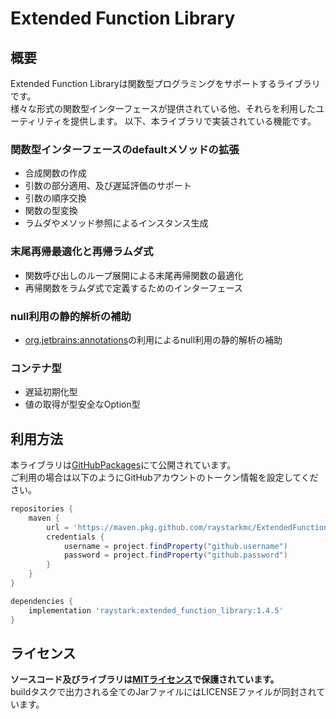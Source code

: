 # Extended Function Library

## 概要
Extended Function Libraryは関数型プログラミングをサポートするライブラリです。  
様々な形式の関数型インターフェースが提供されている他、それらを利用したユーティリティを提供します。
以下、本ライブラリで実装されている機能です。  

### 関数型インターフェースのdefaultメソッドの拡張
* 合成関数の作成
* 引数の部分適用、及び遅延評価のサポート
* 引数の順序交換
* 関数の型変換
* ラムダやメソッド参照によるインスタンス生成

### 末尾再帰最適化と再帰ラムダ式
* 関数呼び出しのループ展開による末尾再帰関数の最適化
* 再帰関数をラムダ式で定義するためのインターフェース

### null利用の静的解析の補助
* [org.jetbrains:annotations]の利用によるnull利用の静的解析の補助

### コンテナ型
* 遅延初期化型
* 値の取得が型安全なOption型

## 利用方法
本ライブラリは[GitHubPackages]にて公開されています。  
ご利用の場合は以下のようにGitHubアカウントのトークン情報を設定してください。

```groovy
repositories {
    maven {
        url = 'https://maven.pkg.github.com/raystarkmc/ExtendedFunctionLibrary'
        credentials {
            username = project.findProperty("github.username")
            password = project.findProperty("github.password")
        }
    }
}

dependencies {
    implementation 'raystark:extended_function_library:1.4.5'
}
```

## ライセンス
**ソースコード及びライブラリは[MITライセンス]で保護されています。**  
buildタスクで出力される全てのJarファイルにはLICENSEファイルが同封されています。

[org.jetbrains:annotations]: https://github.com/JetBrains/java-annotations
[MITライセンス]: https://opensource.org/licenses/mit-license.php
[GitHubPackages]: https://github.com/features/packages